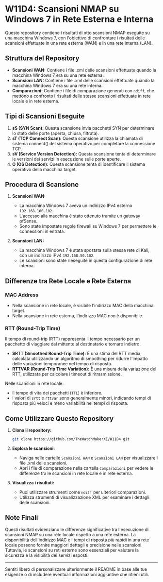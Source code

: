 # W11D4: Scansioni NMAP su Windows 7 in Rete Esterna e Interna

Questo repository contiene i risultati di otto scansioni NMAP eseguite su una macchina Windows 7, con l'obiettivo di confrontare i risultati delle scansioni effettuate in una rete esterna (WAN) e in una rete interna (LAN).

## Struttura del Repository

- **Scansioni WAN:** Contiene i file .xml delle scansioni effettuate quando la macchina Windows 7 era su una rete esterna.
- **Scansioni LAN:** Contiene i file .xml delle scansioni effettuate quando la macchina Windows 7 era su una rete interna.
- **Comparazioni:** Contiene i file di comparazione generati con `ndiff`, che mettono a confronto i risultati delle stesse scansioni effettuate in rete locale e in rete esterna.

## Tipi di Scansioni Eseguite

1. **sS (SYN Scan):** Questa scansione invia pacchetti SYN per determinare lo stato delle porte (aperta, chiusa, filtrata).
2. **sT (TCP Connect Scan):** Questa scansione utilizza la chiamata di sistema connect() del sistema operativo per completare la connessione TCP.
3. **sV (Service Version Detection):** Questa scansione tenta di determinare le versioni dei servizi in esecuzione sulle porte aperte.
4. **O (OS Detection):** Questa scansione tenta di identificare il sistema operativo della macchina target.

## Procedura di Scansione

1. **Scansioni WAN:**
   - La macchina Windows 7 aveva un indirizzo IPv4 esterno `192.168.100.102`.
   - L'accesso alla macchina è stato ottenuto tramite un gateway pfSense.
   - Sono state impostate regole firewall su Windows 7 per permettere le connessioni in entrata.

2. **Scansioni LAN:**
   - La macchina Windows 7 è stata spostata sulla stessa rete di Kali, con un indirizzo IPv4 `192.168.50.102`.
   - Le scansioni sono state rieseguite in questa configurazione di rete interna.

## Differenze tra Rete Locale e Rete Esterna

### MAC Address
- Nella scansione in rete locale, è visibile l'indirizzo MAC della macchina target.
- Nella scansione in rete esterna, l'indirizzo MAC non è disponibile.

### RTT (Round-Trip Time)
Il tempo di round-trip (RTT) rappresenta il tempo necessario per un pacchetto di viaggiare dal mittente al destinatario e tornare indietro.

- **SRTT (Smoothed Round-Trip Time):** È una stima del RTT media, calcolata utilizzando un algoritmo di smoothing per ridurre l'impatto delle variazioni temporanee nel tempo di risposta.
- **RTTVAR (Round-Trip Time Variation):** È una misura della variazione del RTT, utilizzata per calcolare i timeout di ritrasmissione.

Nelle scansioni in rete locale:
- Il tempo di vita dei pacchetti (`TTL`) è inferiore.
- I valori di `srtt` e `rttvar` sono generalmente minori, indicando tempi di risposta più veloci e meno variabilità nei tempi di risposta.

## Come Utilizzare Questo Repository

1. **Clona il repository:**
   ```bash
   git clone https://github.com/TheWatchMakerXI/W11D4.git
   ```

2. **Esplora le scansioni:**
   - Naviga nelle cartelle `Scansioni WAN` e `Scansioni LAN` per visualizzare i file .xml delle scansioni.
   - Apri i file di comparazione nella cartella `Comparazioni` per vedere le differenze tra le scansioni in rete locale e in rete esterna.

3. **Visualizza i risultati:**
   - Puoi utilizzare strumenti come `ndiff` per ulteriori comparazioni.
   - Utilizza strumenti di visualizzazione XML per esaminare i dettagli delle scansioni.

## Note Finali

Questi risultati evidenziano le differenze significative tra l'esecuzione di scansioni NMAP su una rete locale rispetto a una rete esterna. La disponibilità dell'indirizzo MAC e i tempi di risposta più rapidi in una rete locale possono fornire maggiori dettagli e precisione nelle scansioni. Tuttavia, le scansioni su reti esterne sono essenziali per valutare la sicurezza e la visibilità dei servizi esposti.

---

Sentiti libero di personalizzare ulteriormente il README in base alle tue esigenze o di includere eventuali informazioni aggiuntive che ritieni utili.
